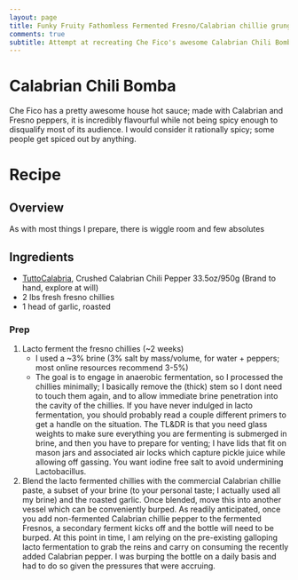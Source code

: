 ```yaml
---
layout: page
title: Funky Fruity Fathomless Fermented Fresno/Calabrian chillie grunge/sauce
comments: true
subtitle: Attempt at recreating Che Fico's awesome Calabrian Chili Bomba
---
```


# Calabrian Chili Bomba

Che Fico has a pretty awesome house hot sauce; made with Calabrian and Fresno peppers, it is incredibly flavourful while not being spicy enough to disqualify most of its audience. I would consider it rationally spicy; some people get spiced out by anything.

# Recipe

## Overview

As with most things I prepare, there is wiggle room and few absolutes

## Ingredients

* [TuttoCalabria](https://smile.amazon.com/gp/product/B00CBMJ7CW/ref=ppx_yo_dt_b_search_asin_title?ie=UTF8&psc=1), Crushed Calabrian Chili Pepper 33.5oz/950g (Brand to hand, explore at will)
* 2 lbs fresh fresno chillies
* 1 head of garlic, roasted

### Prep

1. Lacto ferment the fresno chillies (~2 weeks)
    * I used a ~3% brine (3% salt by mass/volume, for water + peppers; most online resources recommend 3-5%)
    * The goal is to engage in anaerobic fermentation, so I processed the chillies minimally; I basically remove the (thick) stem so I dont need to touch them again, and to allow immediate brine penetration into the cavity of the chillies. If you have never indulged in lacto fermentation, you should probably read a couple different primers to get a handle on the situation. The TL&DR is that you need glass weights to make sure everything you are fermenting is submerged in brine, and then you have to prepare for venting; I have lids that fit on mason jars and associated air locks which capture pickle juice while allowing off gassing. You want iodine free salt to avoid undermining Lactobacillus.
2. Blend the lacto fermented chillies with the commercial Calabrian chillie paste, a subset of your brine (to your personal taste; I actually used all my brine) and the roasted garlic. Once blended, move this into another vessel which can be conveniently burped. As readily anticipated, once you add non-fermented Calabrian chillie pepper to the fermented Fresnos, a secondary ferment kicks off and the bottle will need to be burped. At this point in time, I am relying on the pre-existing galloping lacto fermentation to grab the reins and carry on consuming the recently added Calabrian pepper. I was burping the bottle on a daily basis and had to do so given the pressures that were accruing.
